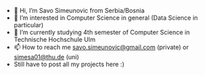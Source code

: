 - 👋 Hi, I’m Savo Simeunovic from Serbia/Bosnia
- 👀 I’m interested in Computer Science in general (Data Science in particular)
- 🌱 I’m currently studying 4th semester of Computer Science in Technische Hochschule Ulm
- 📫 How to reach me savo.simeunovic@gmail.com (private) or simesa01@thu.de (uni)
- Still have to post all my projects here :)
